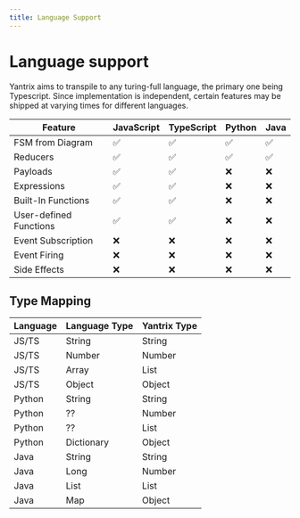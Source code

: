 ```yaml
---
title: Language Support
---
```


# Language support

Yantrix aims to transpile to any turing-full language, the primary one being Typescript. Since implementation is independent, certain features may be shipped at varying times for different languages.

| Feature                | JavaScript | TypeScript | Python | Java |
| ---------------------- | ---------- | ---------- | ------ | ---- |
| FSM from Diagram       | ✅         | ✅         | ✅     | ✅   |
| Reducers               | ✅         | ✅         | ✅     | ✅   |
| Payloads               | ✅         | ✅         | ❌      | ❌   |
| Expressions            | ✅         | ✅         | ❌      | ❌   |
| Built-In Functions     | ✅         | ✅         | ❌      | ❌   |
| User-defined Functions | ✅         | ✅         | ❌      | ❌   |
| Event Subscription     | ❌          | ❌          | ❌      | ❌   |
| Event Firing           | ❌          | ❌          | ❌      | ❌   |
| Side Effects           | ❌          | ❌          | ❌      | ❌   |

## Type Mapping

| Language | Language Type | Yantrix Type |
| -------- | ------------- | ------------ |
| JS/TS    | String        | String       |
| JS/TS    | Number        | Number       |
| JS/TS    | Array         | List         |
| JS/TS    | Object        | Object       |
| Python   | String        | String       |
| Python   | ??            | Number       |
| Python   | ??            | List         |
| Python   | Dictionary    | Object       |
| Java     | String        | String       |
| Java     | Long          | Number       |
| Java     | List          | List         |
| Java     | Map           | Object       |
